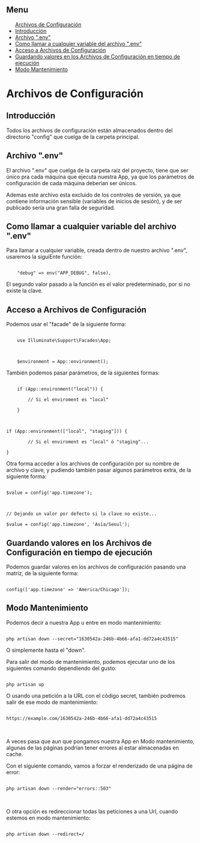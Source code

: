 <h2>Menu <a name="menu"></a></h2>
<ul>
    <a href="#inicio">Archivos de Configuración</a>
    <li><a href="#introduccion">Introducción</a></li>
    <li><a href="#archivoEnv">Archivo ".env"</a></li>
    <li><a href="#obtenerVariables">Como llamar a cualquier variable del archivo ".env"</a></li>
    <li><a href="#accesoArchivos">Acceso a Archivos de Configuración</a></li>
    <li><a href="#guardarValores">Guardando valores en los Archivos de Configuración en tiempo de ejecución</a></li>
    <li><a href="#modoMantenimiento">Modo Mantenimiento</a></li>
</ul>

<h1>Archivos de Configuración <a name="inicio"></a></h1>

<h2>Introducción <a name="introduccion"></a></h2>
<p>Todos los archivos de configuración están almacenados dentro del directorio "config" que cuelga de la carpeta principal.</p>

<h2>Archivo ".env" <a name="archivoEnv"></a></h2>
<p>El archivo ".env" que cuelga de la carpeta raíz del proyecto, tiene que ser único pra cada máquina que ejecuta nuestra App, ya que los parámetros de configuración de cada máquina deberían ser únicos.</p>
<p>Ademas este archivo esta excluido de los controles de versión, ya que contiene información sensible (variables de inicios de sesión), y de ser publicado sería una gran falla de seguridad.</p>

<h2>Como llamar a cualquier variable del archivo ".env" <a name="obtenerVariables"></a></h2>
<p>Para llamar a cualquier variable, creada dentro de nuestro archivo ".env", usaremos la siguiEnte función:</p>
<code>
    "debug" => env("APP_DEBUG", false),
</code>
<p></p>
<p>El segundo valor pasado a la función es el valor predeterminado, por si no existe la clave.</p>

<h2>Acceso a Archivos de Configuración <a name="accesoArchivos"></a></h2>
<p>Podemos usar el "facade" de la siguiente forma:</p>
<code>
    use Illuminate\Support\Facades\App; <br>
    <br>
    $environment = App::environment();
</code>
<p></p>
<p>También podemos pasar parámetros, de la siguientes formas:</p>
<code>
    if (App::environment("local")) { <br>
    &nbsp;&nbsp;&nbsp;&nbsp;// Si el enviroment es "local" <br>
    } <br>
<br>
if (App::environment(["local", "staging"])) { <br>
    &nbsp;&nbsp;&nbsp;&nbsp;// Si el enviroment es "local" ó "staging"... <br>
}
</code>
<p></p>
<p>Otra forma acceder a los archivos de configuración por su nombre de archivo y clave, y pudiendo también pasar algunos parámetros extra, de la siguiente forma:</p>
<code>
$value = config('app.timezone'); <br>
<br>
// Dejando un valor por defecto si la clave no existe... <br>
$value = config('app.timezone', 'Asia/Seoul');
</code>
<p></p>

<h2>Guardando valores en los Archivos de Configuración en tiempo de ejecución <a name="guardarValores"></a></h2>
<p>Podemos guardar valores en los archivos de configuración pasando una matríz, de la siguiente forma:</p>
<code>
config(['app.timezone' => 'America/Chicago']);
</code>
<p></p>

<h2>Modo Mantenimiento <a name="modoMantenimiento"></a></h2>
<p>Podemos decir a nuestra App u entre en modo mantenimiento:</p>
<code>
php artisan down --secret="1630542a-246b-4b66-afa1-dd72a4c43515"
</code>
<p></p>
<p>O simplemente hasta el "down".</p>
<p>Para salir del modo de mantenimiento, podemos ejecutar uno de los siguientes comando dependiendo del gusto:</p>
<code>
php artisan up
</code>
<p></p>
<p>O usando una petición a la URL con el código secret, también podremos salir de ese modo de mantenimiento:</p>
<code>
https://example.com/1630542a-246b-4b66-afa1-dd72a4c43515
</code>
<p></p>
<br>
<p>A veces pasa que aun que pongamos nuestra App en Modo mantenimiento, algunas de las páginas podrían tener errores al estar almacenadas en cache.</p>
<p>Con el siguiente comando, vamos a forzar el renderizado de una página de error:</p>
<code>
php artisan down --render="errors::503"
</code>
<p></p>
<br>
<p>O otra opción es redireccionar todas las peticiones a una Url, cuando estemos en modo mantenimiento:</p>
<code>
php artisan down --redirect=/
</code>
